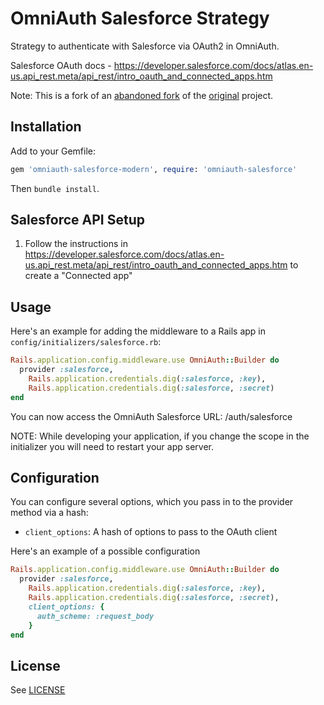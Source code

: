 # OmniAuth Salesforce Strategy

Strategy to authenticate with Salesforce via OAuth2 in OmniAuth.

Salesforce OAuth docs - <https://developer.salesforce.com/docs/atlas.en-us.api_rest.meta/api_rest/intro_oauth_and_connected_apps.htm>

Note: This is a fork of an [abandoned fork](https://github.com/realdoug/omniauth-salesforce) of the [original](https://github.com/richardvanhook/omniauth-salesforce) project.

## Installation

Add to your Gemfile:

```ruby
gem 'omniauth-salesforce-modern', require: 'omniauth-salesforce'
```

Then `bundle install`.

## Salesforce API Setup

1. Follow the instructions in
   <https://developer.salesforce.com/docs/atlas.en-us.api_rest.meta/api_rest/intro_oauth_and_connected_apps.htm>
   to create a "Connected app"

## Usage

Here's an example for adding the middleware to a Rails app in `config/initializers/salesforce.rb`:

```ruby
Rails.application.config.middleware.use OmniAuth::Builder do
  provider :salesforce,
    Rails.application.credentials.dig(:salesforce, :key),
    Rails.application.credentials.dig(:salesforce, :secret)
end
```

You can now access the OmniAuth Salesforce URL: /auth/salesforce

NOTE: While developing your application, if you change the scope in the initializer you will need to restart your app server.

## Configuration

You can configure several options, which you pass in to the provider method via a hash:

- `client_options`: A hash of options to pass to the OAuth client

Here's an example of a possible configuration

```ruby
Rails.application.config.middleware.use OmniAuth::Builder do
  provider :salesforce,
    Rails.application.credentials.dig(:salesforce, :key),
    Rails.application.credentials.dig(:salesforce, :secret),
    client_options: {
      auth_scheme: :request_body
    }
end
```

## License

See [LICENSE](LICENSE.md)
